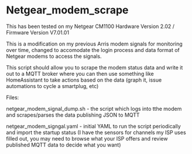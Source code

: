 # Netgear_modem_scrape

This has been tested on my Netgear CM1100 Hardware Version 2.02 / Firmware Version V7.01.01

This is a modification on my previous Arris modem signals for monitoring over time, changed to accomodate the login process and data format of Netgear modems to access the signals.

This script should allow you to scrape the modem status data and write it out to a MQTT broker where you can then use something like HomeAssistant to take actions based on the data (graph it, issue automations to cycle a smartplug, etc)

Files:

netgear_modem_signal_dump.sh - the script which logs into tthe modem and scrapes/parses the data publishing JSON to MQTT 

netgear_modem_signgal.yaml - initial YAML to run the script periodically and import the startup status (I have the sensors for channels my ISP uses filled out, you may need to browse what your ISP offers and review published MQTT data to decide what you want)
